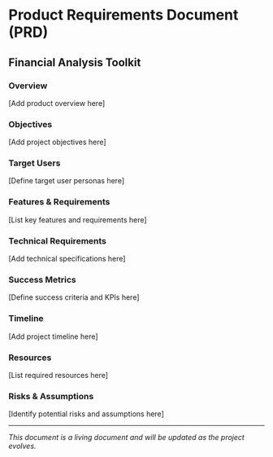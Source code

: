 # Product Requirements Document (PRD)
## Financial Analysis Toolkit

### Overview
[Add product overview here]

### Objectives
[Add project objectives here]

### Target Users
[Define target user personas here]

### Features & Requirements
[List key features and requirements here]

### Technical Requirements
[Add technical specifications here]

### Success Metrics
[Define success criteria and KPIs here]

### Timeline
[Add project timeline here]

### Resources
[List required resources here]

### Risks & Assumptions
[Identify potential risks and assumptions here]

---
*This document is a living document and will be updated as the project evolves.*